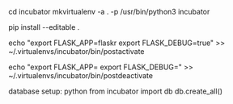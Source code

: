 
cd incubator
mkvirtualenv -a . -p /usr/bin/python3 incubator 

pip install --editable .

echo "export FLASK_APP=flaskr 
export FLASK_DEBUG=true" >> ~/.virtualenvs/incubator/bin/postactivate

echo "export FLASK_APP=
export FLASK_DEBUG=" >> ~/.virtualenvs/incubator/bin/postdeactivate


database setup:
python
from incubator import db
db.create_all()
